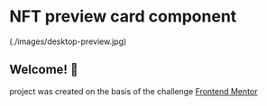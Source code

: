 # NFT preview card component

(./images/desktop-preview.jpg)

## Welcome! 👋

project was created on the basis of the challenge [Frontend Mentor](https://www.frontendmentor.io) 

